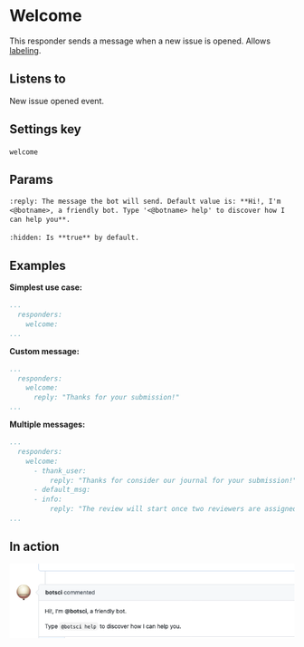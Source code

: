 Welcome
=======

This responder sends a message when a new issue is opened.
Allows [labeling](../labeling).

## Listens to

New issue opened event.

## Settings key

`welcome`

## Params
```eval_rst
:reply: The message the bot will send. Default value is: **Hi!, I'm <@botname>, a friendly bot. Type '<@botname> help' to discover how I can help you**.

:hidden: Is **true** by default.

```

## Examples

**Simplest use case:**
```yaml
...
  responders:
    welcome:
...
```

**Custom message:**
```yaml
...
  responders:
    welcome:
      reply: "Thanks for your submission!"
...
```

**Multiple messages:**
```yaml
...
  responders:
    welcome:
      - thank_user:
          reply: "Thanks for consider our journal for your submission!"
      - default_msg:
      - info:
          reply: "The review will start once two reviewers are assigned, please stay tuned."
...
```
## In action

![](../images/responders/welcome.png "Welcome responder in action")


